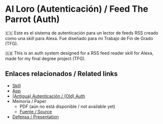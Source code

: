 # Al Loro (Autenticación) / Feed The Parrot (Auth)

:es: Este es el sistema de autenticación para un lector de feeds RSS creado como una skill para Alexa.
Fue diseñado para mi Trabajo de Fin de Grado (TFG).

:uk: This is an auth system designed for a RSS feed reader skill for Alexa, made for my final degree project (TFG).

## Enlaces relacionados / Related links

- [Skill](https://github.com/algono/FeedTheParrot-RSS)
- [App](https://github.com/algono/feed_the_parrot_app)
- [(Antigua) Autenticación / (Old) Auth](https://github.com/algono/feed-the-parrot-auth-old)
- Memoria / Paper
  - PDF (aún no está disponible / not available yet)
  - [Fuente / Source](https://github.com/algono/feed-the-parrot-memoria)
- [Defensa / Presentation](https://github.com/algono/feed-the-parrot-defensa)

